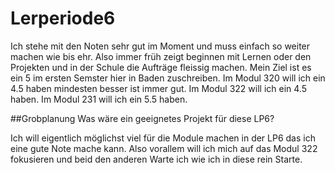 # Lerperiode6

Ich stehe mit den Noten sehr gut im Moment und muss einfach so weiter machen wie bis ehr. Also immer früh zeigt beginnen mit Lernen oder den Projekten und in der Schule die Aufträge fleissig machen.
Mein Ziel ist es ein 5 im ersten Semster hier in Baden zuschreiben.
Im Modul 320 will ich ein 4.5 haben mindesten besser ist immer gut. Im Modul 322 will ich ein 4.5 haben. Im Modul 231 will ich ein 5.5 haben.

##Grobplanung
Was wäre ein geeignetes Projekt für diese LP6?

Ich will eigentlich  möglichst viel für die Module machen in der LP6 das ich eine gute Note mache kann. Also  vorallem will ich  mich auf das Modul 322 fokusieren und beid den anderen Warte ich wie ich in diese rein Starte.

